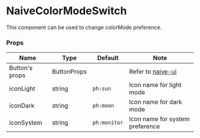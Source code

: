 # NaiveColorModeSwitch

This component can be used to change colorMode preference.

### Props

| **Name**       | **Type**    | **Default**  | **Note**                                                                      |
| -------------- | ----------- | ------------ | ----------------------------------------------------------------------------- |
| Button's props | ButtonProps |              | Refer to [naive-ui](https://www.naiveui.com/en-US/os-theme/components/button) |
| iconLight      | string      | `ph:sun`     | Icon name for light mode                                                      |
| iconDark       | string      | `ph:moon`    | Icon name for dark mode                                                       |
| iconSystem     | string      | `ph:monitor` | Icon name for system preference                                               |
